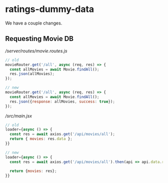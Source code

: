 # ratings-dummy-data

We have a couple changes.

## Requesting Movie DB

*/server/routes/movie.routes.js*

```js
// old
movieRouter.get('/all', async (req, res) => {
  const allMovies = await Movie.findAll();
  res.json(allMovies);
});

// new
movieRouter.get('/all', async (req, res) => {
  const allMovies = await Movie.findAll();
  res.json({response: allMovies, success: true});
});

```

*/src/main.jsx*

```js
// old
loader={async () => {
  const res = await axios.get('/api/movies/all');
  return { movies: res.data };
}}

// new
loader={async () => {
  const res = await axios.get('/api/movies/all').then(api => api.data.response );          
  
  return {movies: res};
}}
```